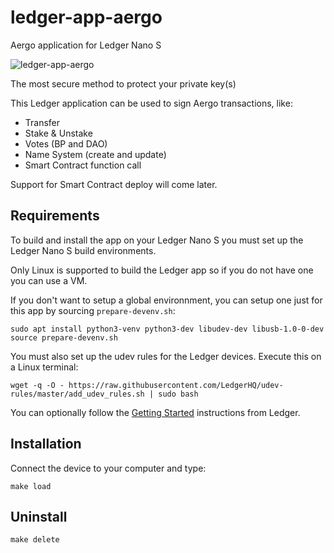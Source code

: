 # ledger-app-aergo

Aergo application for Ledger Nano S

![ledger-app-aergo](https://user-images.githubusercontent.com/7624275/73798570-ec639280-4791-11ea-8a1f-7cb3ea836ec8.jpg)

The most secure method to protect your private key(s)

This Ledger application can be used to sign Aergo transactions, like:

* Transfer
* Stake & Unstake
* Votes (BP and DAO)
* Name System (create and update)
* Smart Contract function call

Support for Smart Contract deploy will come later.

## Requirements

To build and install the app on your Ledger Nano S you must set up the Ledger Nano S build environments.

Only Linux is supported to build the Ledger app so if you do not have one you can use a VM.

If you don't want to setup a global environnment, you can setup one just for this app by sourcing `prepare-devenv.sh`:

```
sudo apt install python3-venv python3-dev libudev-dev libusb-1.0-0-dev
source prepare-devenv.sh
```

You must also set up the udev rules for the Ledger devices. Execute this on a Linux terminal:

```
wget -q -O - https://raw.githubusercontent.com/LedgerHQ/udev-rules/master/add_udev_rules.sh | sudo bash
```

You can optionally follow the [Getting Started](https://ledger.readthedocs.io/en/latest/userspace/getting_started.html) instructions from Ledger.


## Installation

Connect the device to your computer and type:

```
make load
```


## Uninstall

```
make delete
```
